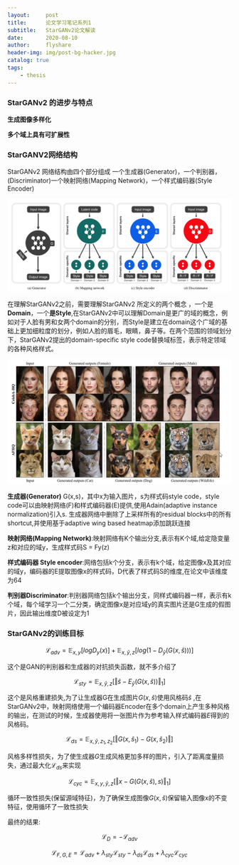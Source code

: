 ```yaml
---
layout:     post
title:      论文学习笔记系列1
subtitle:   StarGANv2论文解读
date:       2020-08-10
author:     flyshare
header-img: img/post-bg-hacker.jpg
catalog: true
tags:
    - thesis
---
```

### StarGANv2 的进步与特点

**生成图像多样化**

**多个域上具有可扩展性**

### StarGANV2网络结构


 StarGANv2 网络结构由四个部分组成  一个生成器(Generator)，一个判别器，(Discriminator)一个映射网络(Mapping Network)，一个样式编码器(Style Encoder)

<p align="center">
    <img src="/img/starganv2-2.jpg">
</p>
 
   
   在理解StarGANv2之前，需要理解StarGANv2 所定义的两个概念 ，一个是**Domain**，一个**是Style**,在StarGANv2中可以理解Domain是更广的域的概念，例如对于人脸有男和女两个domain的分别，而Style是建立在domain这个广域的基础上更加细粒度的划分，例如人脸的眉毛，眼睛，鼻子等。在两个范围的领域划分下，StarGANv2提出的domain-specific style code替换域标签，表示特定领域的各种风格样式。
   <p align="center">
    <img src="/img/starganv2-1.jpg">
</p>
   
   
**生成器(Generator)** G(x,s)，其中x为输入图片，s为样式码style code，style code可以由映射网络(F)和样式编码器(E)提供,使用Adain(adaptive instance normalization)引入s. 生成器网络中删除了上采样所有的residual blocks中的所有shortcut,并使用基于adaptive wing based heatmap添加跳跃连接

**映射网络(Mapping Network)**:映射网络有K个输出分支,表示有K个域,给定隐变量z和对应的域y，生成样式码S = Fy(z)

**样式编码器 Style encoder**:网络包括k个分支，表示有k个域，给定图像x及其对应的域y，编码器的E提取图像x的样式码，D代表了样式码S的维度,在论文中该维度为64

**判别器Discriminator**:判别器网络包括k个输出分支，同样式编码器一样，表示有k个域，每个域学习一个二分类，确定图像x是对应域y的真实图片还是G生成的假图片，因此输出维度D被设定为1

### StarGANv2的训练目标

$$
\mathcal L_{adv} = \mathbb E_{x,y}[logD_y(x)] + \mathbb E_{x, \hat y, z}[log(1-D_{\hat y}(G(x, \hat s)))]
$$

这个是GAN的判别器和生成器的对抗损失函数，就不多介绍了

$$
\mathcal L_{sty} = \mathbb E_{x, \hat{y}, z} [\Vert \hat{s} - E_{\hat{y}}(G(x, \hat{s})) \Vert_1]
$$

这个是风格重建损失,为了让生成器G在生成图片$G(x,\hat s)$使用风格码$\hat s$ ,在StarGANv2中，映射网络使用一个编码器Encoder在多个domain上产生多种风格的输出，在测试的时候，生成器使用将一张图片作为参考输入样式编码器$E$得到的风格码。

$$
\mathcal L_{ds} = \mathbb E_{x, \hat{y}, z_1, z_2}[\Vert G(x,\hat{s}_1) - G(x, \hat{s}_2) \Vert]
$$

风格多样性损失，为了使生成器$G$生成风格更加多样的图片，引入了距离度量损失，通过最大化$\mathcal L_{ds}$来实现

$$
\mathcal L_{cyc} = \mathbb E_{x, y, \hat{y},z}[\Vert x - G(G(x, \hat{s}), s) \Vert_1]
$$

循环一致性损失(保留源域特征)，为了确保生成图像$G(x,\hat s)$保留输入图像x的不变特征，使用循环了一致性损失



最终的结果:

$$
\mathcal L_D = - \mathcal L_{adv}
$$

$$
\mathcal L_{F,G,E} = \mathcal L_{adv} + \lambda_{sty} \mathcal L_{sty} - \lambda_{ds} \mathcal L_{ds} + \lambda_{cyc} \mathcal L_{cyc}
$$







